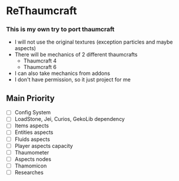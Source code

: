 # ReThaumcraft
### This is my own try to port thaumcraft
- I will not use the original textures (exception particles and maybe aspects)
- There will be mechanics of 2 different thaumcrafts
  - Thaumcraft 4
  - Thaumcraft 6
- I can also take mechanics from addons
- I don't have permission, so it just project for me

## Main Priority
- [ ] Config System
- [ ] LoadStone, Jei, Curios, GekoLib dependency 
- [ ] Items aspects
- [ ] Entities aspects
- [ ] Fluids aspects
- [ ] Player aspects capacity
- [ ] Thaumometer
- [ ] Aspects nodes
- [ ] Thamomicon
- [ ] Researches

